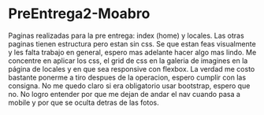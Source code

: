 # PreEntrega2-Moabro
Paginas realizadas para la pre entrega: index (home) y locales. 
Las otras paginas tienen estructura pero estan sin css. Se que estan feas visualmente y les falta trabajo en general, espero mas adelante hacer algo mas lindo. Me concentre en aplicar los css, el grid de css en la galeria de imagines en la página de locales y en que sea responsive con flexbox. La verdad me costo bastante ponerme a tiro despues de la operacion, espero cumplir con las consigna. No me quedo claro si era obligatorio usar bootstrap, espero que no.
No logro entender por que me dejan de andar el nav cuando pasa a mobile y por que se oculta detras de las fotos.